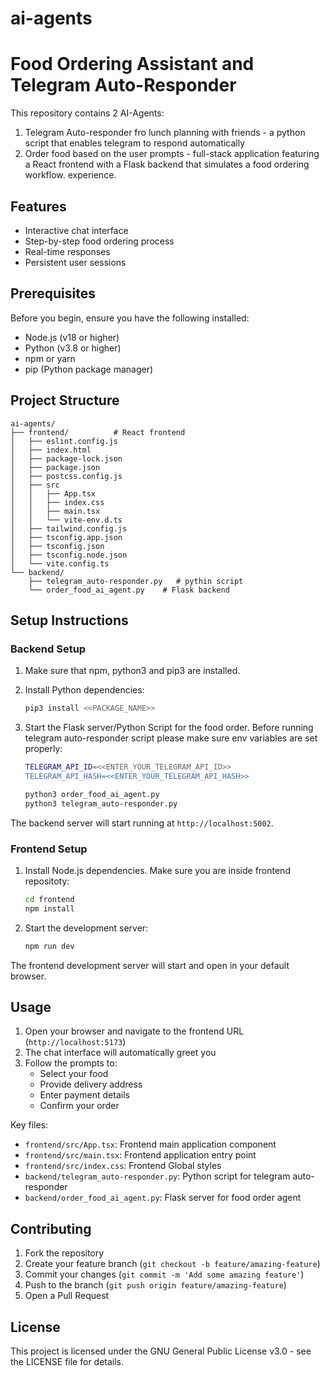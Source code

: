 # ai-agents
# Food Ordering Assistant and Telegram Auto-Responder

This repository contains 2 AI-Agents:
1. Telegram Auto-responder fro lunch planning with friends - a python script that enables telegram to respond automatically
2. Order food based on the user prompts - full-stack application featuring a React frontend with a Flask backend that simulates a food ordering workflow. experience.

## Features

- Interactive chat interface
- Step-by-step food ordering process
- Real-time responses
- Persistent user sessions

## Prerequisites

Before you begin, ensure you have the following installed:
- Node.js (v18 or higher)
- Python (v3.8 or higher)
- npm or yarn
- pip (Python package manager)

## Project Structure

```
ai-agents/
├── frontend/          # React frontend
│   ├── eslint.config.js
│   ├── index.html
│   ├── package-lock.json
│   ├── package.json
│   ├── postcss.config.js
│   ├── src
│   │   ├── App.tsx
│   │   ├── index.css
│   │   ├── main.tsx
│   │   └── vite-env.d.ts
│   ├── tailwind.config.js
│   ├── tsconfig.app.json
│   ├── tsconfig.json
│   ├── tsconfig.node.json
│   └── vite.config.ts
└── backend/          
    ├── telegram_auto-responder.py   # pythin script
    └── order_food_ai_agent.py    # Flask backend
```

## Setup Instructions

### Backend Setup

1. Make sure that npm, python3 and pip3 are installed.

2. Install Python dependencies:
   ```bash
   pip3 install <<PACKAGE_NAME>>
   ```

3. Start the Flask server/Python Script for the food order. Before running telegram auto-responder script please make sure env variables are set properly:
   ```bash
   TELEGRAM_API_ID=<<ENTER_YOUR_TELEGRAM_API_ID>>
   TELEGRAM_API_HASH=<<ENTER_YOUR_TELEGRAM_API_HASH>>
   ```

   ```bash
   python3 order_food_ai_agent.py
   python3 telegram_auto-responder.py
   ```

The backend server will start running at `http://localhost:5002`.

### Frontend Setup

1. Install Node.js dependencies. Make sure you are inside frontend repositoty:
   ```bash
   cd frontend
   npm install
   ```

2. Start the development server:
   ```bash
   npm run dev
   ```

The frontend development server will start and open in your default browser.

## Usage

1. Open your browser and navigate to the frontend URL (`http://localhost:5173`)
2. The chat interface will automatically greet you
3. Follow the prompts to:
   - Select your food
   - Provide delivery address
   - Enter payment details
   - Confirm your order

Key files:
- `frontend/src/App.tsx`: Frontend main application component
- `frontend/src/main.tsx`: Frontend application entry point
- `frontend/src/index.css`: Frontend Global styles
- `backend/telegram_auto-responder.py`: Python script for telegram auto-responder
- `backend/order_food_ai_agent.py`: Flask server for food order agent


## Contributing

1. Fork the repository
2. Create your feature branch (`git checkout -b feature/amazing-feature`)
3. Commit your changes (`git commit -m 'Add some amazing feature'`)
4. Push to the branch (`git push origin feature/amazing-feature`)
5. Open a Pull Request

## License

This project is licensed under the GNU General Public License v3.0 - see the LICENSE file for details.
